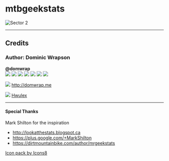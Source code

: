 # mtbgeekstats

![Sector 2](https://imgur.com/PlcvsN0)


--- 

## Credits

### Author: Dominic Wrapson


 **@domwrap**
<br>
<a href="https://github.com/domwrap/"><img src="https://png.icons8.com/material/24/000000/github-2.png"></a>
<a href="https://stackoverflow.com/users/2154487/domwrap"><img src="https://png.icons8.com/material/24/000000/stackoverflow.png"></a>
<a href="https://www.linkedin.com/in/domwrap"><img src="https://png.icons8.com/material/24/000000/linkedin.png"></a>
<a href="https://notebooks.azure.com/domwrap"><img src="https://png.icons8.com/material/24/000000/windows8.png"></a>
<a href="https://www.instagram.com/domwrap"><img src="https://png.icons8.com/ios-glyphs/24/000000/instagram-new.png"></a>
<a href="http://twitter.com/domwrap"><img src="https://png.icons8.com/material/24/000000/twitter.png"></a>
<a href="https://medium.com/@domwrap"><img src="https://png.icons8.com/material/24/000000/medium-logo.png"></a>

<img src="https://png.icons8.com/material/24/000000/home.png"> http://domwrap.me

<img src="https://png.icons8.com/material/24/000000/cycling-mountain-bike.png"> [Hwulex](https://www.pinkbike.com/u/Hwulex/)


---

#### Special Thanks

Mark Shilton for the inspiration
- http://lookatthestats.blogspot.ca
- https://plus.google.com/+MarkShilton
- https://dirtmountainbike.com/author/mrgeekstats


<a href="https://icons8.com">Icon pack by Icons8</a>
